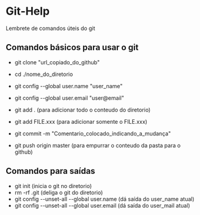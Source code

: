 # Git-Help
Lembrete de comandos úteis do git

## Comandos básicos para usar o git

- git clone "url_copiado_do_github"
- cd ./nome_do_diretorio
- git config --global user.name "user_name"
- git config --global user.email "user@email"
- git add .         (para adicionar todo o conteudo do diretorio)

- git add FILE.xxx  (para adicionar somente o FILE.xxx)
- git commit -m "Comentario_colocado_indicando_a_mudança"
- git push origin master  (para empurrar o conteudo da pasta para o github)

## Comandos para saídas

- git init  (inicia o git no diretorio)
- rm -rf .git (deliga o git do diretorio)
- git config --unset-all --global user.name   (dá saída do user_name atual)
- git config --unset-all --global user.email  (dá saída do user_mail atual)



